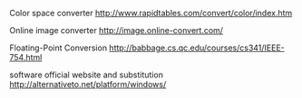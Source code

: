 Color space converter
http://www.rapidtables.com/convert/color/index.htm

Online image converter
http://image.online-convert.com/

Floating-Point Conversion
http://babbage.cs.qc.edu/courses/cs341/IEEE-754.html

software official website and substitution
http://alternativeto.net/platform/windows/
